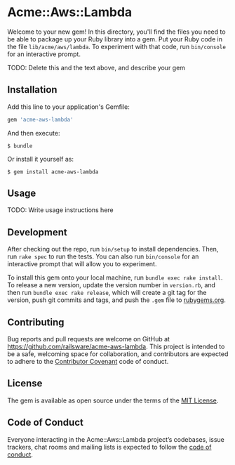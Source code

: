 # Acme::Aws::Lambda

Welcome to your new gem! In this directory, you'll find the files you need to be able to package up your Ruby library into a gem. Put your Ruby code in the file `lib/acme/aws/lambda`. To experiment with that code, run `bin/console` for an interactive prompt.

TODO: Delete this and the text above, and describe your gem

## Installation

Add this line to your application's Gemfile:

```ruby
gem 'acme-aws-lambda'
```

And then execute:

    $ bundle

Or install it yourself as:

    $ gem install acme-aws-lambda

## Usage

TODO: Write usage instructions here

## Development

After checking out the repo, run `bin/setup` to install dependencies. Then, run `rake spec` to run the tests. You can also run `bin/console` for an interactive prompt that will allow you to experiment.

To install this gem onto your local machine, run `bundle exec rake install`. To release a new version, update the version number in `version.rb`, and then run `bundle exec rake release`, which will create a git tag for the version, push git commits and tags, and push the `.gem` file to [rubygems.org](https://rubygems.org).

## Contributing

Bug reports and pull requests are welcome on GitHub at https://github.com/railsware/acme-aws-lambda. This project is intended to be a safe, welcoming space for collaboration, and contributors are expected to adhere to the [Contributor Covenant](http://contributor-covenant.org) code of conduct.

## License

The gem is available as open source under the terms of the [MIT License](https://opensource.org/licenses/MIT).

## Code of Conduct

Everyone interacting in the Acme::Aws::Lambda project’s codebases, issue trackers, chat rooms and mailing lists is expected to follow the [code of conduct](https://github.com/railsware/acme-aws-lambda/blob/master/CODE_OF_CONDUCT.md).
